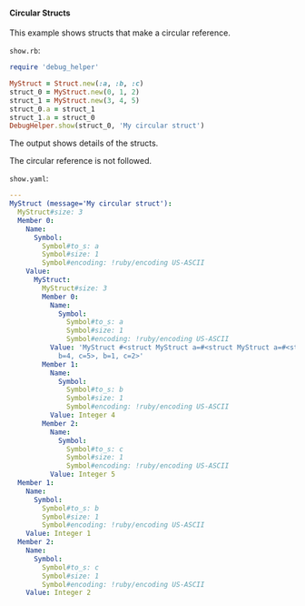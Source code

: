 #### Circular Structs

This example shows structs that make a circular reference.

```show.rb```:
```ruby
require 'debug_helper'

MyStruct = Struct.new(:a, :b, :c)
struct_0 = MyStruct.new(0, 1, 2)
struct_1 = MyStruct.new(3, 4, 5)
struct_0.a = struct_1
struct_1.a = struct_0
DebugHelper.show(struct_0, 'My circular struct')
```

The output shows details of the structs.

The circular reference is not followed.

```show.yaml```:
```yaml
---
MyStruct (message='My circular struct'):
  MyStruct#size: 3
  Member 0:
    Name:
      Symbol:
        Symbol#to_s: a
        Symbol#size: 1
        Symbol#encoding: !ruby/encoding US-ASCII
    Value:
      MyStruct:
        MyStruct#size: 3
        Member 0:
          Name:
            Symbol:
              Symbol#to_s: a
              Symbol#size: 1
              Symbol#encoding: !ruby/encoding US-ASCII
          Value: 'MyStruct #<struct MyStruct a=#<struct MyStruct a=#<struct MyStruct:...>,
            b=4, c=5>, b=1, c=2>'
        Member 1:
          Name:
            Symbol:
              Symbol#to_s: b
              Symbol#size: 1
              Symbol#encoding: !ruby/encoding US-ASCII
          Value: Integer 4
        Member 2:
          Name:
            Symbol:
              Symbol#to_s: c
              Symbol#size: 1
              Symbol#encoding: !ruby/encoding US-ASCII
          Value: Integer 5
  Member 1:
    Name:
      Symbol:
        Symbol#to_s: b
        Symbol#size: 1
        Symbol#encoding: !ruby/encoding US-ASCII
    Value: Integer 1
  Member 2:
    Name:
      Symbol:
        Symbol#to_s: c
        Symbol#size: 1
        Symbol#encoding: !ruby/encoding US-ASCII
    Value: Integer 2
```
